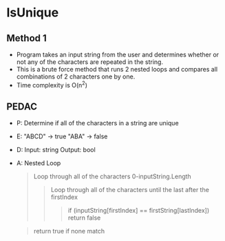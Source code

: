 # IsUnique

## Method 1

- Program takes an input string from the user and determines whether or not any of the characters are repeated in the string.
- This is a brute force method that runs 2 nested loops and compares all combinations of 2 characters one by one.
- Time complexity is O(n<sup>2</sup>)

## PEDAC

- P: Determine if all of the characters in a string are unique
- E: "ABCD" -> true
  "ABA" -> false
- D: Input: string
  Output: bool
- A: Nested Loop

  > Loop through all of the characters 0-inputString.Length
  >
  > > Loop through all of the characters until the last after the firstIndex
  > >
  > > > if (inputString[firstIndex] == firstString[lastIndex])
  > > > return false

  > return true if none match
